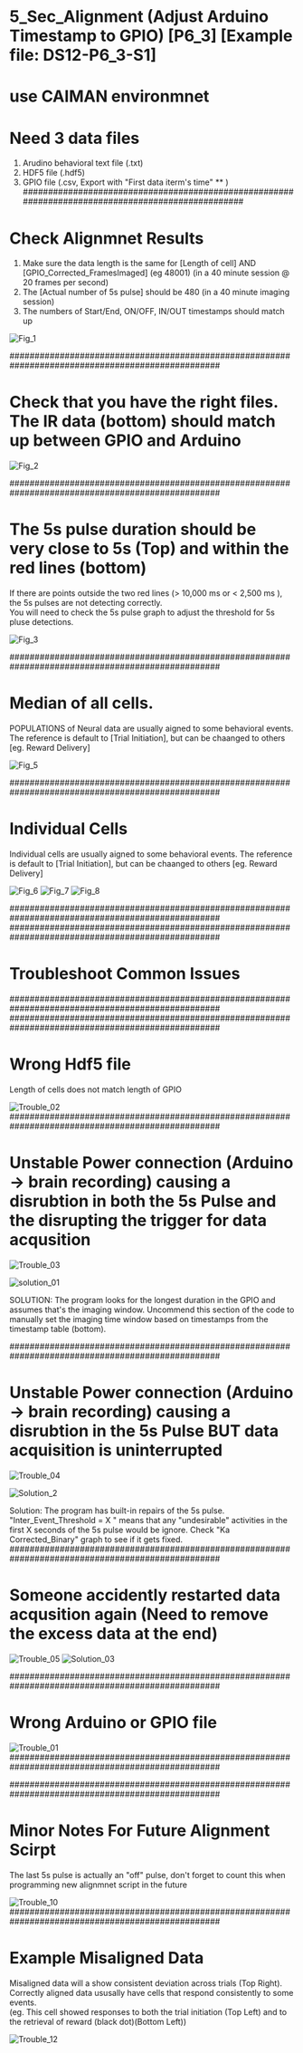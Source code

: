 


# 5_Sec_Alignment (Adjust Arduino Timestamp to GPIO) [P6_3] [Example file:  DS12-P6_3-S1]
# use CAIMAN environmnet

# Need 3 data files 
1. Arudino behavioral text file (.txt)
2. HDF5 file (.hdf5)
3. GPIO file (.csv, Export with "First data iterm's time" **  )
##################################################################################################
# Check Alignmnet Results

1. Make sure the data length is the same for [Length of cell] AND [GPIO_Corrected_FramesImaged]  (eg 48001) (in a 40 minute session @ 20 frames per second)
2. The [Actual number of 5s pulse] should be 480 (in a 40 minute imaging session)
3. The numbers of Start/End, ON/OFF, IN/OUT timestamps should match up

![Fig_1](https://github.com/user-attachments/assets/e441cc5e-1c54-4139-bc69-976f21b23e41)

##################################################################################################
# Check that you have the right files.  The IR data (bottom) should match up between GPIO and Arduino
![Fig_2](https://github.com/user-attachments/assets/c94090c5-7026-43c2-9bd4-4766f717d705)

##################################################################################################
# The 5s pulse duration should be very close to 5s (Top) and within the red lines (bottom) 

If there are points outside the two red lines (> 10,000 ms or < 2,500 ms ), the 5s pulses are not detecting correctly.   
You will need to check the 5s pulse graph to adjust the threshold for 5s pluse detections. 

![Fig_3](https://github.com/user-attachments/assets/89543b06-55d4-4bbc-86fc-0aef0fe8c96e)

##################################################################################################
# Median of all cells. 
POPULATIONS of Neural data are usually aigned to some behavioral events. 
The reference is default to [Trial Initiation], but can be chaanged to others [eg. Reward Delivery]

![Fig_5](https://github.com/user-attachments/assets/a4c0e486-538f-429d-942b-c880c0a5ffba)

##################################################################################################
# Individual Cells

Individual cells are usually aigned to some behavioral events. 
The reference is default to [Trial Initiation], but can be chaanged to others [eg. Reward Delivery]

![Fig_6](https://github.com/user-attachments/assets/495f7c8f-fb55-40f2-91a9-c968b173f7b5)
![Fig_7](https://github.com/user-attachments/assets/4ee8d177-c37e-4777-8358-86e1c22d1646)
![Fig_8](https://github.com/user-attachments/assets/6e3ca1a7-2cf7-47c9-85f6-04ed1848a367)



##################################################################################################
##################################################################################################
# Troubleshoot Common Issues

##################################################################################################
##################################################################################################
# Wrong Hdf5 file 
Length of cells does not match length of GPIO 

![Trouble_02](https://github.com/user-attachments/assets/a74f892b-02b6-4a41-b35b-0a64084ae82c)
##################################################################################################
# Unstable Power connection (Arduino -> brain recording) causing a disrubtion in both the 5s Pulse and the disrupting the trigger for data acqusition

![Trouble_03](https://github.com/user-attachments/assets/5b923b70-8f16-4fc3-8591-85dda8f5fe23)

![solution_01](https://github.com/user-attachments/assets/1d0a7197-add6-4f82-813b-96a53e438c47)


SOLUTION: The program looks for the longest duration in the GPIO and assumes that's the imaging window. Uncommend this section of the code to manually set the imaging time window based on timestamps from the timestamp table (bottom). 

##################################################################################################
# Unstable Power connection (Arduino -> brain recording) causing a disrubtion in the 5s Pulse BUT data acquisition is uninterrupted 

![Trouble_04](https://github.com/user-attachments/assets/7b2b261e-c655-4f45-a256-8e3ee19801d6)

![Solution_2](https://github.com/user-attachments/assets/4fd929ed-7813-4b1a-a4b0-f698299fcbc2)

Solution:  The program has built-in repairs of the 5s pulse.  "Inter_Event_Threshold = X "  means that any "undesirable"  activities in the first X seconds of the 5s pulse would be ignore.  Check "Ka Corrected_Binary" graph to see if it gets fixed.   
##################################################################################################
# Someone accidently restarted data acqusition again (Need to remove the excess data at the end)

![Trouble_05](https://github.com/user-attachments/assets/28ff4257-3810-4753-a017-ca425a9f5902)
![Solution_03](https://github.com/user-attachments/assets/f49abe2a-e974-4ed2-a9f1-86fc0aead086)

##################################################################################################

# Wrong Arduino or GPIO file

![Trouble_01](https://github.com/user-attachments/assets/97aaba34-52e0-403e-86e8-5125beadf46e)
##################################################################################################




##################################################################################################
# Minor Notes For Future Alignment Scirpt
The last 5s pulse is actually an "off" pulse, don't forget to count this when programming new alignmnet script in the future

![Trouble_10](https://github.com/user-attachments/assets/3ada82a2-71cf-48b9-9543-2cb3e8f05e4b)
##################################################################################################
# Example Misaligned Data
Misaligned data will a show consistent deviation across trials (Top Right). 
Correctly aligned data ususally have cells that respond consistently to some events.  
(eg. This cell showed responses to both the trial initiation (Top Left) and to the retrieval of reward (black dot)(Bottom Left))


![Trouble_12](https://github.com/user-attachments/assets/4502bd1f-590f-403d-97fa-adc4f082a918)



